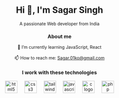 <h1 align="center">Hi 👋, I'm Sagar Singh</h1>

<p align="center">A passionate Web developer from India</p>

<h3 align="center">About me</h3>

<p align="center">
  🌱 I’m currently learning JavaScript, React<br><br>
  📫 How to reach me: <a href="mailto:Sagar.01ko@gmail.com">Sagar.01ko@gmail.com</a>
</p>

<h3 align="center">I work with these technologies</h3>

<div align="center">
  <img src="https://cdn.jsdelivr.net/gh/devicons/devicon/icons/html5/html5-original.svg" height="40" alt="html5 logo" />
  <img width="15" />
  <img src="https://cdn.jsdelivr.net/gh/devicons/devicon/icons/css3/css3-original.svg" height="40" alt="css3 logo" />
  <img width="15" />
  <img src="[[https://cdn.jsdelivr.net/gh/devicons/devicon/icons/tailwindcss/tailwindcss-original-wordmark.svg](https://www.bing.com/images/search?view=detailV2&ccid=vTo0WX6%2f&id=07B7077FE120C81FCEAB6EDDBD6212AA3FEBB6E0&thid=OIP.vTo0WX6_eN-IKaXOg21yFwHaEK&mediaurl=https%3a%2f%2flogospng.org%2fwp-content%2fuploads%2ftailwind-css.png&exph=720&expw=1280&q=tailwing+css+logo&simid=608026834036478672&FORM=IRPRST&ck=FA520ECEDACB47A096230719E52FAA4D&selectedIndex=14)](https://vetores.org/wp-content/uploads/tailwind-css.png)" height="40" alt="tailwindcss logo" />
  <img width="15" />
  <img src="https://cdn.jsdelivr.net/gh/devicons/devicon/icons/javascript/javascript-original.svg" height="40" alt="javascript logo" />
  <img width="15" />
  <img src="https://cdn.jsdelivr.net/gh/devicons/devicon/icons/c/c-original.svg" height="40" alt="c logo" />
  <img width="15" />
  <img src="https://cdn.jsdelivr.net/gh/devicons/devicon/icons/php/php-original.svg" height="40" alt="php logo" />
</div>
